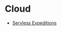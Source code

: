 # Cloud
* [Servless Expeditions](https://www.youtube.com/playlist?list=PLIivdWyY5sqJwq_pgOxcHzusWjXDVCEiX)
